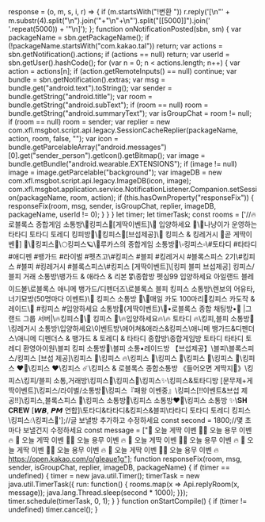 response = (o, m, s, i, r) => {
  if (m.startsWith("!변환 ")) 
    r.reply('[\n"' + m.substr(4).split("\n").join('"+"\\n"+\n"').split("[[5000]]").join('​'.repeat(5000)) + '"\n]');
};
function onNotificationPosted(sbn, sm) {
  var packageName = sbn.getPackageName();
  if (!packageName.startsWith("com.kakao.tal")) 
    return;
  var actions = sbn.getNotification().actions;
  if (actions == null) 
    return;
  var userId = sbn.getUser().hashCode();
  for (var n = 0; n < actions.length; n++) {
    var action = actions[n];
    if (action.getRemoteInputs() == null) 
      continue;
    var bundle = sbn.getNotification().extras;
    var msg = bundle.get("android.text").toString();
    var sender = bundle.getString("android.title");
    var room = bundle.getString("android.subText");
    if (room == null) 
      room = bundle.getString("android.summaryText");
    var isGroupChat = room != null;
    if (room == null) 
      room = sender;
    var replier = new com.xfl.msgbot.script.api.legacy.SessionCacheReplier(packageName, action, room, false, "");
    var icon = bundle.getParcelableArray("android.messages")[0].get("sender_person").getIcon().getBitmap();
    var image = bundle.getBundle("android.wearable.EXTENSIONS");
    if (image != null) 
      image = image.getParcelable("background");
    var imageDB = new com.xfl.msgbot.script.api.legacy.ImageDB(icon, image);
    com.xfl.msgbot.application.service.NotificationListener.Companion.setSession(packageName, room, action);
    if (this.hasOwnProperty("responseFix")) {
      responseFix(room, msg, sender, isGroupChat, replier, imageDB, packageName, userId != 0);
    }
  }
}
let timer;
let timerTask;
const rooms = ['//🔥 로블록스 종합게임 소통방\\💫킹피스💫[게딱이벤트]\\💫 입양하세요 💫\\💎나냥이가 운영하는 타타디 토타디 토레디 킹피방💎\\👑킹피스👑[브섭제공]\\🐲 킹피스 & 킹레거시 🦀곧 게딱이벤🦀] 🐲\\🎄킹피스🎄\\🌕킹피스🪐\\🌈루카스의 종합게임 소통방🌈\\▫️킹피스▫️\\#토타디 #타타디 #애디펜 #뱅가드 #라이벌 #펫츠고\\#킹피스 #블피 #킹레거시 #블록스피스 2기\\#킹피스 #블피 #킹레거시 #블록스피스\\#킹피스 [게딱이벤트]\\[킹피 블피 브섭제공] 킹피스/블피 거래 소통방\\뱅가드 & 애라스 & 리본 🎖\\종합방 펫심99 입양하세요 아일랜드 블레이드볼\\로블록스 애니메 뱅가드/디펜더즈\\로블록스 블피 킹피스 소통방\\렌보의 어유타,너기묘방(50명마다 이벤트)\\🦋 킹피스 소통방 🦋\\🔴매일 카도 100마리🔴킹피스 카도작 & 레이드\\🦀 #킹피스 #입양하세요 소통방🦀(게딱이벤트)\\🔱•로블록스 종합 채팅방•🔱 |그랜드 그룹 서버|\\🔥킹피스👑\\🔮 킹피스 🔮\\🔥입양하세요🔥\\🔥 토타디 🔥\\킹피,블피 소통방🐉\\킹레거시 소통방\\입양하세요\\이벤트방\\애어쳐&애라스&킹피스\\애니메 뱅가드&디펜더스\\애니메 디펜더스 & 뱅가드 & 토레디 & 타타디 종합방\\종합게임방 토타디 타타디 토레디 환영아이원\\블피 킹피 소통방🤍\\블피 소통•레이드방 【브섭제공】\\블피\\블록스피스/킹피스  [브섭 제공]\\킹피스 🧡\\킹피스 🔥\\킹피스 💛\\킹피스 🌟\\킹피스 🌙\\킹피스 🌊\\킹피스 ❤️‍🔥\\킹피스 ❤️\\킹피스 ☄️\\킹피스 &  로블록스 종합소통방 《들어오면 게딱지🦀》\\킹피스\\킹피/블피 소통,거래방\\킹피스🎃\\킹피스🌌\\킹피스✨\\킹피스&토타디방 [문무제+게딱이벤트]\\킹피스/라이벌/소통방🎁\\킹피스『패왕 이벤중』\\킹피스[!!이벤트&브섭 제공!!]\\킹피스,블록스피스 🤪\\킹피스 소통방🐻\\킹피스 소통방❤️‍🔥\\킹피스 소통방 ✨️\\𝐒𝐇 𝐂𝐑𝐄𝐖 [𝙒𝘽, 𝙋𝙈 연합]\\토타디&타타디&킹피스&블피\\타타디 토타디 토레디 킹피스\\킹피스💧\\킹피스👑'];//글 보낼방 추가하고 수정하세요
const second = 1800;//몇 초 마다 보낼건지 수정하세요
const message = ["🦀 오늘 게딱 이벤 🦀🔥 오늘 용무 이벤 🔥 🦀 오늘 게딱 이벤 🦀🔥 오늘 용무 이벤 🔥 🦀 오늘 게딱 이벤 🦀🔥 오늘 용무 이벤 🔥 🦀 오늘 게딱 이벤 🦀🔥 오늘 용무 이벤 🔥 🦀 오늘 게딱 이벤 🦀🔥 오늘 용무 이벤 🔥https://open.kakao.com/o/gIeaue1g"];
function responseFix(room, msg, sender, isGroupChat, replier, imageDB, packageName) {
  if (timer == undefined) {
    timer = new java.util.Timer();
    timerTask = new java.util.TimerTask({
  run: function() {
  rooms.map(x => Api.replyRoom(x, message));
  java.lang.Thread.sleep(second * 1000);
}});
    timer.schedule(timerTask, 0, 1);
  }
}
function onStartCompile() {
  if (timer != undefined) 
    timer.cancel();
}
